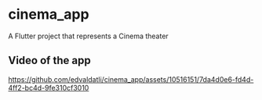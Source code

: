 # cinema_app

A Flutter project that represents a Cinema theater

## Video of the app

https://github.com/edvaldatli/cinema_app/assets/10516151/7da4d0e6-fd4d-4ff2-bc4d-9fe310cf3010
